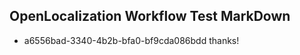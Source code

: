 ## OpenLocalization Workflow Test MarkDown
* a6556bad-3340-4b2b-bfa0-bf9cda086bdd thanks!

<!--HONumber=Jul16_HO4-->



